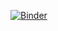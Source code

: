 
[![Binder](https://mybinder.org/badge_logo.svg)](https://mybinder.org/v2/gh/ichrakbensaad1/NUM_ANALYSIS/master?labpath=TP3.ipynb)

